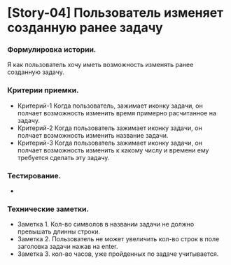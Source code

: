 # [Story-04] Пользователь изменяет созданную ранее задачу
### Формулировка истории.
Я как пользователь хочу иметь возможность изменять ранее созданную задачу.
### Критерии приемки.
- Критерий-1 Когда пользователь, зажимает иконку задачи, он полчает возможность изменить время примерно расчитанное на задачу.
- Критерий-2 Когда пользователь зажимает иконку задачи, он полчает возможность изменить название задачи.
- Критерий-3 Когда пользователь зажимает иконку задачи, он полчает возможность изменить к какому числу и времени ему требуется сделать эту задачу.

### Тестирование.
-

### Технические заметки.
- Заметка 1. Кол-во символов в названии задачи не должно превышать длинны строки.
- Заметка 2. Пользователь не может увеличить кол-во строк в поле заголовка задачи нажав на enter.
- Заметка 3. кол-во часов, уже пройденных по задаче учитывается.
